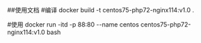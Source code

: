 ##使用文档
#编译
docker build -t centos75-php72-nginx114:v1.0 .

#使用
docker run -itd -p 88:80 --name centos centos75-php72-nginx114:v1.0 bash